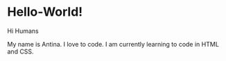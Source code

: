 # Hello-World!
Hi Humans

My name is Antina.
I love to code. 
I am currently learning to code in HTML and CSS.
